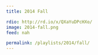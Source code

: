 ```yaml
---
title: 2014 Fall

rdio: http://rd.io/x/QXaYuDPcHXo/
image: 2014-fall.png
feed: nah

permalink: /playlists/2014/fall/
---
```

